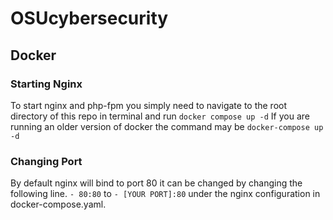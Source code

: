 # OSUcybersecurity

## Docker
### Starting Nginx
To start nginx and php-fpm you simply need to navigate to the root directory of this repo in terminal and run
``` docker compose up -d ```
If you are running an older version of docker the command may be
``` docker-compose up -d ```
### Changing Port
By default nginx will bind to port 80 it can be changed by changing the following line.
```- 80:80```
to
```- [YOUR PORT]:80```
under the nginx configuration in docker-compose.yaml.